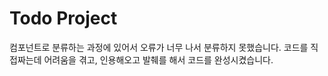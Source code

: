 # Todo Project

컴포넌트로 분류하는 과정에 있어서 오류가 너무 나서 분류하지 못했습니다.
코드를 직접짜는데 어려움을 겪고, 인용해오고 발췌를 해서 코드를 완성시켰습니다.

